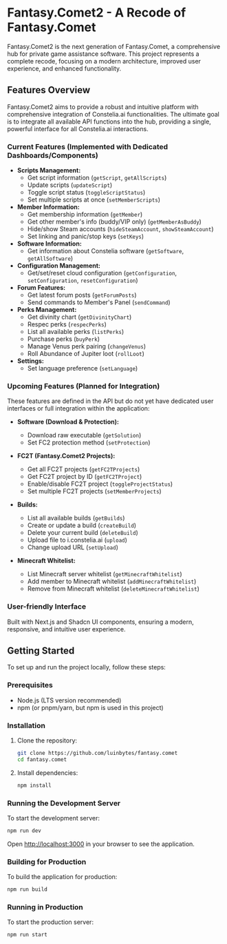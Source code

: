 # Fantasy.Comet2 - A Recode of Fantasy.Comet

Fantasy.Comet2 is the next generation of Fantasy.Comet, a comprehensive hub for private game assistance software. This project represents a complete recode, focusing on a modern architecture, improved user experience, and enhanced functionality.

## Features Overview

Fantasy.Comet2 aims to provide a robust and intuitive platform with comprehensive integration of Constelia.ai functionalities. The ultimate goal is to integrate all available API functions into the hub, providing a single, powerful interface for all Constelia.ai interactions.

### Current Features (Implemented with Dedicated Dashboards/Components)

- **Scripts Management:**
    - Get script information (`getScript`, `getAllScripts`)
    - Update scripts (`updateScript`)
    - Toggle script status (`toggleScriptStatus`)
    - Set multiple scripts at once (`setMemberScripts`)
- **Member Information:**
    - Get membership information (`getMember`)
    - Get other member's info (buddy/VIP only) (`getMemberAsBuddy`)
    - Hide/show Steam accounts (`hideSteamAccount`, `showSteamAccount`)
    - Set linking and panic/stop keys (`setKeys`)
- **Software Information:**
    - Get information about Constelia software (`getSoftware`, `getAllSoftware`)
- **Configuration Management:**
    - Get/set/reset cloud configuration (`getConfiguration`, `setConfiguration`, `resetConfiguration`)
- **Forum Features:**
    - Get latest forum posts (`getForumPosts`)
    - Send commands to Member's Panel (`sendCommand`)
- **Perks Management:**
    - Get divinity chart (`getDivinityChart`)
    - Respec perks (`respecPerks`)
    - List all available perks (`listPerks`)
    - Purchase perks (`buyPerk`)
    - Manage Venus perk pairing (`changeVenus`)
    - Roll Abundance of Jupiter loot (`rollLoot`)
- **Settings:**
    - Set language preference (`setLanguage`)

### Upcoming Features (Planned for Integration)

These features are defined in the API but do not yet have dedicated user interfaces or full integration within the application:

- **Software (Download & Protection):**
    - Download raw executable (`getSolution`)
    - Set FC2 protection method (`setProtection`)

- **FC2T (Fantasy.Comet2 Projects):**
    - Get all FC2T projects (`getFC2TProjects`)
    - Get FC2T project by ID (`getFC2TProject`)
    - Enable/disable FC2T project (`toggleProjectStatus`)
    - Set multiple FC2T projects (`setMemberProjects`)
- **Builds:**
    - List all available builds (`getBuilds`)
    - Create or update a build (`createBuild`)
    - Delete your current build (`deleteBuild`)
    - Upload file to i.constelia.ai (`upload`)
    - Change upload URL (`setUpload`)
- **Minecraft Whitelist:**
    - List Minecraft server whitelist (`getMinecraftWhitelist`)
    - Add member to Minecraft whitelist (`addMinecraftWhitelist`)
    - Remove from Minecraft whitelist (`deleteMinecraftWhitelist`)

### User-friendly Interface

Built with Next.js and Shadcn UI components, ensuring a modern, responsive, and intuitive user experience.

## Getting Started

To set up and run the project locally, follow these steps:

### Prerequisites

- Node.js (LTS version recommended)
- npm (or pnpm/yarn, but npm is used in this project)

### Installation

1. Clone the repository:
   ```bash
   git clone https://github.com/luinbytes/fantasy.comet
   cd fantasy.comet
   ```

2. Install dependencies:
   ```bash
   npm install
   ```

### Running the Development Server

To start the development server:

```bash
npm run dev
```

Open [http://localhost:3000](http://localhost:3000) in your browser to see the application.

### Building for Production

To build the application for production:

```bash
npm run build
```

### Running in Production

To start the production server:

```bash
npm run start
```

